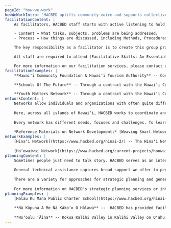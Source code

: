 ```yaml
---
pageId: "how-we-work"
howWeWorkIntro: "HACBED uplifts community voice and supports collective action towards community-based economic development as a facilitator, catalyst, community builder and broker as asked by the communities we serve. Our approach  is founded on the belief that people \"know\" and \"can\" and is conducted through informed and skilled listening that strengthens community voice and promotes collective action. Please click the images below to learn more about how we do our work."
facilitationContent: |
    As facilitators, HACBED staff starts with active listening to hold safe spaces for meaningful conversations. The process of facilitation is a way of providing leadership without taking the reigns, and contributing structure and process to interactions so groups are able to function effectively and make high-quality decisions. A facilitative leader focuses on both content and process.

    - Content = What tasks, subjects, problems are being addressed;
    - Process = How things are discussed, including Methods, Procedures, Format, Tools, Style of interaction, Group norms, Group dynamics and Group climate

    The key responsibility as a facilitator is to create this group process and an environment in which it can flourish, and so help the group reach a successful decision, solution or conclusion. To facilitate effectively, HACBED staff operate objectively with a neutral stance as to solely focus on the group process. We work from a set of core values consistent with the concepts of empowerment, commitment, collaboration, learning and partnership.

    All staff are required to attend [Facilitative Skills: An Essential Foundation for Collaborative Leadership](https://www.pacificcollaboration.com/), a two day facilitator training session by Donna Ching, Ph.D.

    For more information on our facilitation services, please contact us.
facilitationExamples: |
    **Hawaiʻi Community Foundation & Hawaiʻi Tourism Authority** -- Conducted a strategic dialogue process with the advisory groups that make up HTA's Natural Resources & Kukulu Ola: Living Hawaiian Culture Programs to inform the new partnership in which HCF will administer the two grantmaking programs for HTA.

    **Schools Of The Future** -- Through a contract with the Hawaiʻi Community Foundation and in partnership with the Hawaiʻi Association of Independent Schools, HACBED provided facilitation and technical support for learning circles being formed in and between the 20 schools chosen to be part of HCF's Schools Of The Future

    **Youth Matters Network** -- Through a contract with the Hawaiʻi Community Foundation, provided facilitation and technical support to establish and conduct learning circles for 18 nonprofit youth serving organizations in the YMN.
networkContent: |
    Networks allow individuals and organizations with often quite different perspectives, strengths and experiences to work together to achieve a common goal. Effective networks have the potential to make immense impact on systemic change at any level -- from a community or grassroots level to a global scale.
    
    Here, across all islands of Hawaiʻi, HACBED works to coordinate and develop quality networks that are based on intention, accountability, and trust. As a network facilitator, HACBED designs and facilitates gatherings to help partners uplift their interests, identify challenges, and structure network activities that connect people strategically where there is mutual benefit. HACBED also catalyzes ideas into collective action through coordination and coaching. Should the network run into structural issues for itself or its communities, HACBED takes on the role of advocate to bridge disconnects between grassroots action and institutional policy.
    
    Every network has different needs, focuses and challenges. To learn more about HACBED's role as a network weaver, please contact us.
    
    *Reference Materials on Network Development:* [Weaving Smart Networks](http://www.networkweaver.com/)
networkExamples: |
    [Hinaʻi Network](https://www.hacbed.org/hinai-2/) -- The Hinaʻi Network is comprised of individuals and organizations that represent nonprofit community services agencies, government entities, educational institutions and experts in agriculture. Together, this network is working together on multiple projects across the state of Hawaiʻi to build a sustainable agriculture economy.
    
    [Hoʻowaiwai Network](https://www.hacbed.org/current-projects/hoowaiwai-network-hawaii-island/) -- The members of the Hoʻowaiwai Network work to develop, sustain and expand their *Hoʻowaiwai Empowerment Services.* These services aim to Build Genuine Wealth & Financial Security at the *Individual & Family Level;* Improve Productivity & Viability at the *Private & Public Sector Level;* and Nurture Sustainability & Resilience at the *Community Level.* Members represent nonprofit community agencies, government entities, volunteer organizations as well as unaffiliated individuals interested in furthering the goals of the network.
planningContent: |
    Sometimes people just need to talk story. HACBED serves as an intentional listener to help communities to articulate their ideas in a safe space, synthesize ideas, and action plan their next steps. We listen to every stakeholder to ensure each voice is equally lifted up. As such, we remain connected to our "activist" roots by ensuring that no voice is unheard so that the organization can move forward collectively.
    
    General technical assistance captures broad support we offer to people and organizations to meet them where they are at. Strategic planning is a more structured approach to how an organization determines where it is going over the next year or more, how it's going to get there, and how it will know if it got there or not. The focus of a strategic plan is usually on the entire organization, while the focus of a business plan is usually on a particular product, service or program. Our role is then to help organizations identify long term action plans through a collaborative approach with all stakeholders.
    
    There are a variety for approaches for strategic planning and general technical assistance and HACBED's approach is founded in an asset-based mindset that lifts up the assets of the community using the appreciative inquiry method. From that base, HACBED employs a variety of techniques and models in ways that make sense for each community. The way that a strategic plan or other technical assistance is offered and developed depends on the nature of the organization's leadership, culture of the organization, complexity of the organization's environment, and size of the organization, among other considerations.
    
    For more information on HACBED's strategic planning services or interest in receiving more general technical support, please contact us.
planningExamples: |
    [Halau Ku Mana Public Charter School](https://www.hacbed.org/hinai-2/) -- in 2014 and 2015, HACBED provided Strategic Planning services to help HKM outline their activities and priorities for the coming years.
    
    **Nā Kūpuna A Me Nā Kākoʻo O Hālawa** --  HACBED has provided facilitation and technical support for strategic planning, board development, operational support, and development of a sustainability plan to the nonprofit granted to maintain the historic Hālawa Valley.
    
    **Hoʻoulu ʻĀina** -- Kokua Kalihi Valley in Kalihi Valley on Oʻahu. Conducted feasibility analysis for culturally appropriate venture development concepts for the 100 acre Hoʻoulu ʻĀina Nature Preserve of Kokua Kalihi Valley that provides comprehensive family services and operates the Charles Judd Community Health Center."
---
```


